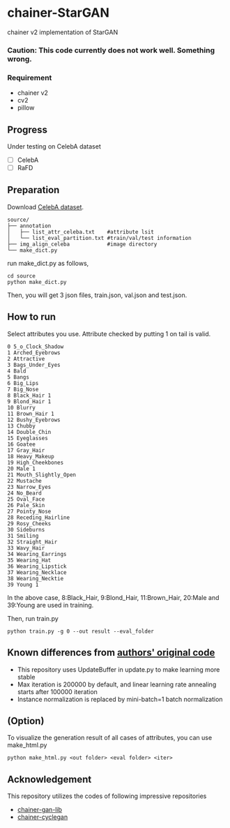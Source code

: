 # chainer-StarGAN
chainer v2 implementation of StarGAN  
### Caution: This code currently does not work well. Something wrong. 

### Requirement  
- chainer v2
- cv2
- pillow

## Progress 
Under testing on CelebA dataset
- [ ] CelebA 
- [ ] RaFD 

## Preparation
Download [CelebA dataset](http://mmlab.ie.cuhk.edu.hk/projects/CelebA.html).  
```
source/
├── annotation
│   ├── list_attr_celeba.txt    #attribute lsit
│   └── list_eval_partition.txt #train/val/test information
├── img_align_celeba            #image directory
└── make_dict.py
```

run make_dict.py as follows,
```
cd source
python make_dict.py
``` 
Then, you will get 3 json files, train.json, val.json and test.json.   

## How to run
Select attributes you use. Attribute checked by putting 1 on tail is valid.  
```
0 5_o_Clock_Shadow
1 Arched_Eyebrows
2 Attractive
3 Bags_Under_Eyes
4 Bald
5 Bangs
6 Big_Lips
7 Big_Nose
8 Black_Hair 1 
9 Blond_Hair 1
10 Blurry
11 Brown_Hair 1
12 Bushy_Eyebrows
13 Chubby
14 Double_Chin
15 Eyeglasses
16 Goatee
17 Gray_Hair
18 Heavy_Makeup
19 High_Cheekbones
20 Male 1
21 Mouth_Slightly_Open
22 Mustache
23 Narrow_Eyes
24 No_Beard
25 Oval_Face
26 Pale_Skin
27 Pointy_Nose
28 Receding_Hairline
29 Rosy_Cheeks
30 Sideburns
31 Smiling
32 Straight_Hair
33 Wavy_Hair
34 Wearing_Earrings
35 Wearing_Hat
36 Wearing_Lipstick
37 Wearing_Necklace
38 Wearing_Necktie
39 Young 1
```
In the above case, 8:Black_Hair, 9:Blond_Hair, 11:Brown_Hair, 20:Male and 39:Young are used in training.  

Then, run train.py
```
python train.py -g 0 --out result --eval_folder
```

## Known differences from [authors' original code](https://github.com/yunjey/StarGAN)
- This repository uses UpdateBuffer in update.py to make learning more stable
- Max iteration is 200000 by default, and linear learning rate annealing starts after 100000 iteration  
- Instance normalization is replaced by mini-batch=1 batch normalization 

## (Option)
To visualize the generation result of all cases of attributes, you can use make_html.py
```
python make_html.py <out folder> <eval folder> <iter>
```

## Acknowledgement
This repository utilizes the codes of following impressive repositories  
- [chainer-gan-lib](https://github.com/pfnet-research/chainer-gan-lib)  
- [chainer-cyclegan](https://github.com/Aixile/chainer-cyclegan)  

